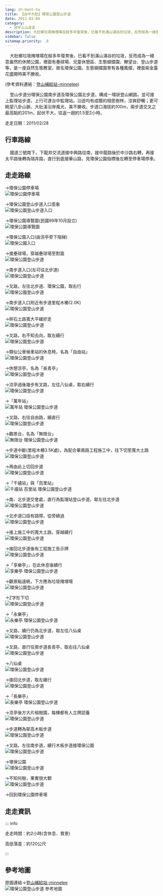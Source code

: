 ```yaml
---
lang: zh-Hant-tw
title: 【台中大肚】環保公園登山步道
date: 2011-03-04
category: 
  - 台中上山走走
description: 大肚鄉垃圾掩埋場在經多年復育後，已看不到滿山滿谷的垃圾，反而成為一綠意盎然的休閒公園，裡面有壘球場、兒童休憩區、生態蝴蝶園、瞭望台、登山步道等，是一座自然生態教室，故名環保公園。生態蝴蝶園育有各種鳳蝶，裡面紫金露花盛開時美不勝收。
sidebar: false
sitemap.priority: .8
---
```


    大肚鄉垃圾掩埋場在經多年復育後，已看不到滿山滿谷的垃圾，反而成為一綠意盎然的休閒公園，裡面有壘球場、兒童休憩區、生態蝴蝶園、瞭望台、登山步道等，是一座自然生態教室，故名環保公園。生態蝴蝶園育有各種鳳蝶，裡面紫金露花盛開時美不勝收。

(參考資料連結：[登山補給站-minnelee](http://www.keepon.com.tw/ActiveSite/Article/One.asp?ArticleID=28538))  

<!-- more -->

    登山步道分環保公園南步道及環保公園北步道，構成一環狀登山網路，並可接上監理站步道，上行可達台中監理站。沿途均有成蔭的相思樹林，涼爽舒暢；更可眺望八卦山脈、大肚溪沿岸風光，美不勝收。步道口海拔約100m，兩步道交叉之最高點約201m，起伏不大，往返一趟約1.5至2小時。

走走日期：2011/02/28

## 行車路線
    國道三號南下，下龍井交流道接中興路往南，接中龍路後於中沙路右轉，再接太平路後轉為瑞井路，直行到底接華山路，見環保公園指標後左轉至停車場停車。

## 走走路線
→環保公園停車場  
![環保公園停車場](https://1013399.github.io/image-4/258/179638598_l.jpg)

→環保公園登山步道入口意象  
![環保公園登山步道入口](https://1013399.github.io/image-4/258/179638602_l.jpg)

→環保公園導覽圖(民國99年10月設立)  
![環保公園導覽圖](https://1013399.github.io/image-4/258/179638609_l.jpg)

→環保公園入口(由涼亭旁下階梯)  
![環保公園入口](https://1013399.github.io/image-4/258/179638611_l.jpg)

→接壘球場，穿越壘球場至對面  
![環保公園登山步道](https://1013399.github.io/image-4/258/179638614_l.jpg)

→南步道入口(左可往北步道)  
![環保公園登山步道](https://1013399.github.io/image-4/258/179638617_l.jpg)

→叉路，左往北步道、環保公園，取右行  
![環保公園登山步道](https://1013399.github.io/image-4/258/179638621_l.jpg)

→南步道入口附近有步道里程木樁(2.0K)  
![環保公園登山步道](https://1013399.github.io/image-4/258/179638625_l.jpg)

→碎石土路寬大平緩好走  
![環保公園登山步道](https://1013399.github.io/image-4/258/179638629_l.jpg)

→叉路，右不知去向，取左續行  
![環保公園登山步道](https://1013399.github.io/image-4/258/179638631_l.jpg)

→類似公車候車站的休息椅，名為「自由站」  
![環保公園登山步道](https://1013399.github.io/image-4/258/179638635_l.jpg)

→休憩涼亭，名為「長青亭」  
![環保公園登山步道](https://1013399.github.io/image-4/258/179638637_l.jpg)

→涼亭過後幾步有叉路，左往八仙桌，取右續行  
![環保公園登山步道](https://1013399.github.io/image-4/258/179638639_l.jpg)

→「萬年站」  
![萬年站 環保公園登山步道](https://1013399.github.io/image-4/258/179638642_l.jpg)

→叉路，右往自由路，續直行  
![環保公園登山步道](https://1013399.github.io/image-4/258/179638645_l.jpg)

→觀景台，名為「無限台」  
![無限台 環保公園登山步道](https://1013399.github.io/image-4/258/179638648_l.jpg)

→步道中斷(里程木樁3.5K處)，為配合華南路工程施工中，往下切至寬大土路  
![環保公園登山步道](https://1013399.github.io/image-4/258/179638652_l.jpg)

→再由此上切回步道  
![環保公園登山步道](https://1013399.github.io/image-4/258/179638658_l.jpg)

→「千禧站」與「百里站」  
![千禧站 百里站 環保公園登山步道](https://1013399.github.io/image-4/258/179638661_l.jpg)

→南、北步道交會處，直行為監理站登山步道，取左往北步道  
![環保公園登山步道](https://1013399.github.io/image-4/258/179638666_l.jpg)

→北步道口設有路障，從旁繞過  
![環保公園登山步道](https://1013399.github.io/image-4/258/179638672_l.jpg)

→接上施工中的寬大土路，穿越續行  
![環保公園登山步道](https://1013399.github.io/image-4/258/179638678_l.jpg)

→接回北步道後有工程施工告示牌  
![環保公園登山步道](https://1013399.github.io/image-4/258/179638691_l.jpg)

→「享樂亭」，在此休息後續行  
![享樂亭 環保公園登山步道](https://1013399.github.io/image-4/258/179638683_l.jpg)

→觀景點遠眺，下方應為垃圾掩埋場  
![環保公園登山步道](https://1013399.github.io/image-4/258/179638695_l.jpg)

→Z字形下切  
![環保公園登山步道](https://1013399.github.io/image-4/258/179638697_l.jpg)

→「永樂亭」  
![永樂亭 環保公園登山步道](https://1013399.github.io/image-4/258/179638702_l.jpg)

→叉路，續行仍為北步道，取左往八仙桌  
![環保公園登山步道](https://1013399.github.io/image-4/258/179638706_l.jpg)

→叉路，直行往南步道長青亭，取右往八仙桌  
![環保公園登山步道](https://1013399.github.io/image-4/258/179638709_l.jpg)

→八仙桌  
![環保公園登山步道](https://1013399.github.io/image-4/258/179638713_l.jpg)

→接回北步道，取左續行  
![環保公園登山步道](https://1013399.github.io/image-4/258/179638719_l.jpg)

→「長樂亭」  
![長樂亭 環保公園登山步道](https://1013399.github.io/image-4/258/179638728_l.jpg)

→涼亭後方大片榕樹園，每棵都有人立牌認養  
![環保公園登山步道](https://1013399.github.io/image-4/258/179638733_l.jpg)

→步道轉為架高木板步道  
![環保公園登山步道](https://1013399.github.io/image-4/258/179638739_l.jpg)

→叉路，左往南步道，續行木板步道接環保公園  
![環保公園登山步道](https://1013399.github.io/image-4/258/179638742_l.jpg)

→環保公園  
![環保公園登山步道](https://1013399.github.io/image-4/258/179638744_l.jpg)

→不知何樹，果實很大顆  
![環保公園登山步道](https://1013399.github.io/image-4/258/179638747_l.jpg)

→回到環保公園停車場


## 走走資訊

::: info

走走時間：約2小時(含休息、賞景)

高低落差：約120公尺

:::

## 參考地圖
原圖連結→[登山補給站-minnelee](http://www.keepon.com.tw/ActiveSite/Article/One.asp?ArticleID=28538)  
![環保公園登山步道 參考地圖](https://1013399.github.io/image-4/258/179639501_l.jpg)